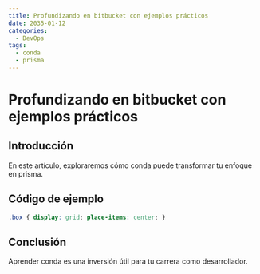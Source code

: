 ```yaml
---
title: Profundizando en bitbucket con ejemplos prácticos
date: 2035-01-12
categories:
  - DevOps
tags:
  - conda
  - prisma
---
```


# Profundizando en bitbucket con ejemplos prácticos

## Introducción

En este artículo, exploraremos cómo conda puede transformar tu enfoque en prisma.

## Código de ejemplo

```css
.box { display: grid; place-items: center; }
```

## Conclusión

Aprender conda es una inversión útil para tu carrera como desarrollador.